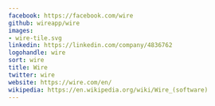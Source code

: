 ```yaml
---
facebook: https://facebook.com/wire
github: wireapp/wire
images:
- wire-tile.svg
linkedin: https://linkedin.com/company/4836762
logohandle: wire
sort: wire
title: Wire
twitter: wire
website: https://wire.com/en/
wikipedia: https://en.wikipedia.org/wiki/Wire_(software)
---
```

